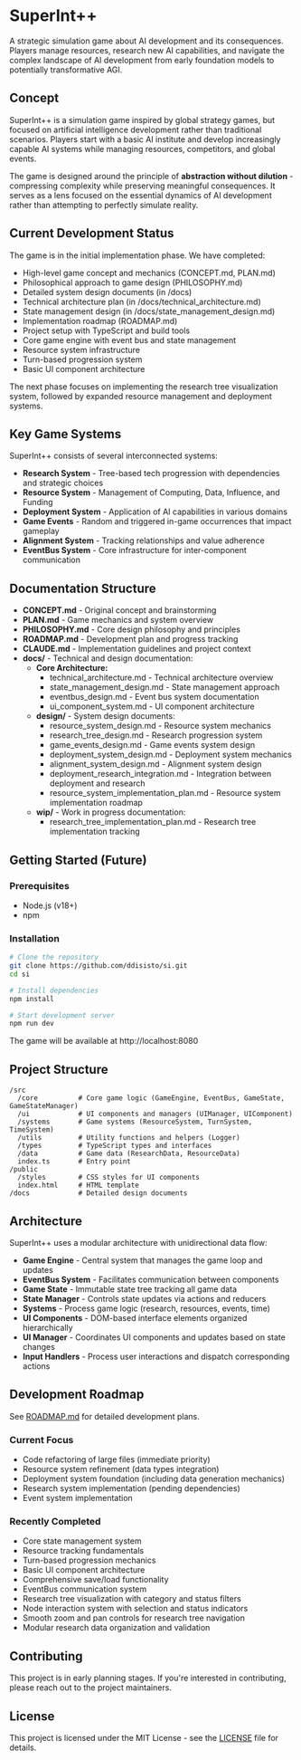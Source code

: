 # SuperInt++

A strategic simulation game about AI development and its consequences. Players manage resources, research new AI capabilities, and navigate the complex landscape of AI development from early foundation models to potentially transformative AGI.

## Concept

SuperInt++ is a simulation game inspired by global strategy games, but focused on artificial intelligence development rather than traditional scenarios. Players start with a basic AI institute and develop increasingly capable AI systems while managing resources, competitors, and global events.

The game is designed around the principle of **abstraction without dilution** - compressing complexity while preserving meaningful consequences. It serves as a lens focused on the essential dynamics of AI development rather than attempting to perfectly simulate reality.

## Current Development Status

The game is in the initial implementation phase. We have completed:

- High-level game concept and mechanics (CONCEPT.md, PLAN.md)
- Philosophical approach to game design (PHILOSOPHY.md)
- Detailed system design documents (in /docs)
- Technical architecture plan (in /docs/technical_architecture.md)
- State management design (in /docs/state_management_design.md)
- Implementation roadmap (ROADMAP.md)
- Project setup with TypeScript and build tools
- Core game engine with event bus and state management
- Resource system infrastructure
- Turn-based progression system
- Basic UI component architecture

The next phase focuses on implementing the research tree visualization system, followed by expanded resource management and deployment systems.

## Key Game Systems

SuperInt++ consists of several interconnected systems:

- **Research System** - Tree-based tech progression with dependencies and strategic choices
- **Resource System** - Management of Computing, Data, Influence, and Funding
- **Deployment System** - Application of AI capabilities in various domains
- **Game Events** - Random and triggered in-game occurrences that impact gameplay
- **Alignment System** - Tracking relationships and value adherence
- **EventBus System** - Core infrastructure for inter-component communication

## Documentation Structure

- **CONCEPT.md** - Original concept and brainstorming
- **PLAN.md** - Game mechanics and system overview
- **PHILOSOPHY.md** - Core design philosophy and principles
- **ROADMAP.md** - Development plan and progress tracking
- **CLAUDE.md** - Implementation guidelines and project context
- **docs/** - Technical and design documentation:
  - **Core Architecture:**
    - technical_architecture.md - Technical architecture overview
    - state_management_design.md - State management approach
    - eventbus_design.md - Event bus system documentation
    - ui_component_system.md - UI component architecture
  - **design/** - System design documents:
    - resource_system_design.md - Resource system mechanics
    - research_tree_design.md - Research progression system
    - game_events_design.md - Game events system design
    - deployment_system_design.md - Deployment system mechanics
    - alignment_system_design.md - Alignment system design
    - deployment_research_integration.md - Integration between deployment and research
    - resource_system_implementation_plan.md - Resource system implementation roadmap
  - **wip/** - Work in progress documentation:
    - research_tree_implementation_plan.md - Research tree implementation tracking

## Getting Started (Future)

### Prerequisites

- Node.js (v18+)
- npm

### Installation

```bash
# Clone the repository
git clone https://github.com/ddisisto/si.git
cd si

# Install dependencies
npm install

# Start development server
npm run dev
```

The game will be available at http://localhost:8080

## Project Structure

```
/src
  /core          # Core game logic (GameEngine, EventBus, GameState, GameStateManager)
  /ui            # UI components and managers (UIManager, UIComponent)
  /systems       # Game systems (ResourceSystem, TurnSystem, TimeSystem)
  /utils         # Utility functions and helpers (Logger)
  /types         # TypeScript types and interfaces
  /data          # Game data (ResearchData, ResourceData)
  index.ts       # Entry point
/public
  /styles        # CSS styles for UI components
  index.html     # HTML template
/docs            # Detailed design documents
```

## Architecture

SuperInt++ uses a modular architecture with unidirectional data flow:

- **Game Engine** - Central system that manages the game loop and updates
- **EventBus System** - Facilitates communication between components
- **Game State** - Immutable state tree tracking all game data
- **State Manager** - Controls state updates via actions and reducers
- **Systems** - Process game logic (research, resources, events, time)
- **UI Components** - DOM-based interface elements organized hierarchically
- **UI Manager** - Coordinates UI components and updates based on state changes
- **Input Handlers** - Process user interactions and dispatch corresponding actions

## Development Roadmap

See [ROADMAP.md](ROADMAP.md) for detailed development plans.

### Current Focus
- Code refactoring of large files (immediate priority)
- Resource system refinement (data types integration)
- Deployment system foundation (including data generation mechanics)
- Research system implementation (pending dependencies)
- Event system implementation

### Recently Completed
- Core state management system
- Resource tracking fundamentals
- Turn-based progression mechanics
- Basic UI component architecture
- Comprehensive save/load functionality
- EventBus communication system
- Research tree visualization with category and status filters
- Node interaction system with selection and status indicators
- Smooth zoom and pan controls for research tree navigation
- Modular research data organization and validation

## Contributing

This project is in early planning stages. If you're interested in contributing, please reach out to the project maintainers.

## License

This project is licensed under the MIT License - see the [LICENSE](LICENSE) file for details.
